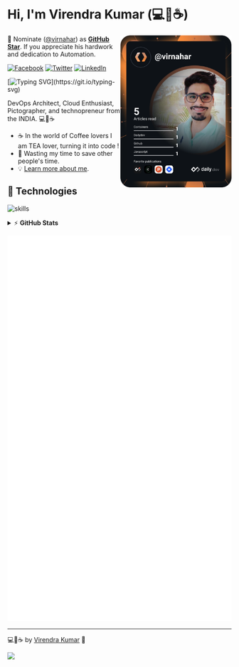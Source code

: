 # Hi, I'm Virendra Kumar (💻💖☕)
<!-- markdownlint-disable MD033 -->
<a href="[https://app.daily.dev/virnahar](https://app.daily.dev/virnahar)"><img src="https://github.com/virnahar/virnahar/blob/main/devcard.svg" width="250" align="right" alt="Virendra Kumar's Dev Card"/></a>
<!-- markdownlint-enable MD033 -->
📢 Nominate ([@virnahar](https://virnahar.github.io)) as **[GitHub Star](https://stars.github.com/nominate)**. If you appreciate his hardwork and dedication to Automation.



[![Facebook](https://img.shields.io/badge/Facebook-%231877F2.svg?&style=plastic&logo=facebook&logoColor=white)](https://facebook.com/virnahar) [![Twitter](https://img.shields.io/badge/Twitter-%231DA1F2.svg?&style=plastic&logo=twitter&logoColor=white)](https://twitter.com/virnahar) [![LinkedIn](https://img.shields.io/badge/LinkedIn-%230077B5.svg?&style=plastic&logo=linkedin&logoColor=white)](https://linkedin.com/in/virnahar)


[![Typing SVG](https://readme-typing-svg.herokuapp.com?font=Dancing%20Script&color=38C2FFFF&size=30&width=500&lines=DevOps+Architect+.+.+.;Automation+Is+Fun+.+.+.;Cloud+Enthusiast+.+.+.;Photographer+.+.+.;and+Technopreneur!;Nice+to+meet+you+.+.+.)](https://git.io/typing-svg)

DevOps Architect, Cloud Enthusiast, Pictographer, and technopreneur from the INDIA. 💻💖☕





- ☕ In the world of Coffee lovers I am TEA lover, turning it into code !
- 🎯 Wasting my time to save other people's time.
- 💡 [Learn more about me](https://virnahar.github.io).


## 🔧 Technologies

![skills](https://skillicons.dev/icons?i=aws,azure,docker,kubernetes,ansible,git,github,gitlab,grafana,prometheus,openshift,linux,py,bash,powershell,vscode,vim,nginx,html,css,mysql&theme=dark&perline=14)


<details>
    <summary>&#9889 <b>GitHub Stats</b></summary><br/>

![](https://github-readme-stats.vercel.app/api?username=virnahar&theme=radical&hide_border=false&include_all_commits=true&count_private=true)
![](https://github-readme-streak-stats.herokuapp.com/?user=virnahar&theme=radical&hide_border=false)
![Top Language](https://github-readme-stats.vercel.app/api/top-langs/?username=virnahar&theme=radical&hide_border=false&include_all_commits=true&count_private=true&layout=compact)

</details>

<!-- markdownlint-enable MD033 -->

![Metrics](https://github.com/virnahar/virnahar/blob/main/github-metrics.svg)

---

💻💖☕ by [Virendra Kumar](https://virnahar.github.io) 🙏

[![](https://visitcount.itsvg.in/api?id=virnahar&label=Profile%20Views&color=9&pretty=true)](https://visitcount.itsvg.in)

[personal website]: https://virnahar.github.io
[facebook]: https://facebook.com/virnahar
[twitter]: https://twitter.com/virnahar
[instagram]: https://instagram.com/virnahar
[youtube]: https://youtube.com/virnahar
